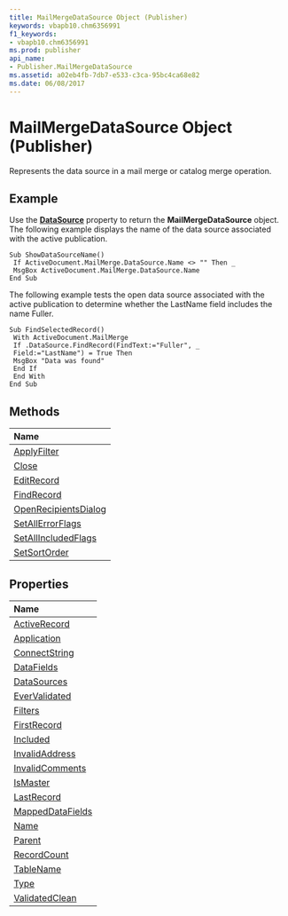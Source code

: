 ```yaml
---
title: MailMergeDataSource Object (Publisher)
keywords: vbapb10.chm6356991
f1_keywords:
- vbapb10.chm6356991
ms.prod: publisher
api_name:
- Publisher.MailMergeDataSource
ms.assetid: a02eb4fb-7db7-e533-c3ca-95bc4ca68e82
ms.date: 06/08/2017
---
```



# MailMergeDataSource Object (Publisher)

Represents the data source in a mail merge or catalog merge operation.
 


## Example

Use the **[DataSource](mailmerge-datasource-property-publisher.md)** property to return the **MailMergeDataSource** object. The following example displays the name of the data source associated with the active publication.
 

 

```
Sub ShowDataSourceName() 
 If ActiveDocument.MailMerge.DataSource.Name <> "" Then _ 
 MsgBox ActiveDocument.MailMerge.DataSource.Name 
End Sub
```

The following example tests the open data source associated with the active publication to determine whether the LastName field includes the name Fuller.
 

 



```
Sub FindSelectedRecord() 
 With ActiveDocument.MailMerge 
 If .DataSource.FindRecord(FindText:="Fuller", _ 
 Field:="LastName") = True Then 
 MsgBox "Data was found" 
 End If 
 End With 
End Sub
```


## Methods



|**Name**|
|:-----|
|[ApplyFilter](mailmergedatasource-applyfilter-method-publisher.md)|
|[Close](mailmergedatasource-close-method-publisher.md)|
|[EditRecord](mailmergedatasource-editrecord-method-publisher.md)|
|[FindRecord](mailmergedatasource-findrecord-method-publisher.md)|
|[OpenRecipientsDialog](mailmergedatasource-openrecipientsdialog-method-publisher.md)|
|[SetAllErrorFlags](mailmergedatasource-setallerrorflags-method-publisher.md)|
|[SetAllIncludedFlags](mailmergedatasource-setallincludedflags-method-publisher.md)|
|[SetSortOrder](mailmergedatasource-setsortorder-method-publisher.md)|

## Properties



|**Name**|
|:-----|
|[ActiveRecord](mailmergedatasource-activerecord-property-publisher.md)|
|[Application](mailmergedatasource-application-property-publisher.md)|
|[ConnectString](mailmergedatasource-connectstring-property-publisher.md)|
|[DataFields](mailmergedatasource-datafields-property-publisher.md)|
|[DataSources](mailmergedatasource-datasources-property-publisher.md)|
|[EverValidated](mailmergedatasource-evervalidated-property-publisher.md)|
|[Filters](mailmergedatasource-filters-property-publisher.md)|
|[FirstRecord](mailmergedatasource-firstrecord-property-publisher.md)|
|[Included](mailmergedatasource-included-property-publisher.md)|
|[InvalidAddress](mailmergedatasource-invalidaddress-property-publisher.md)|
|[InvalidComments](mailmergedatasource-invalidcomments-property-publisher.md)|
|[IsMaster](mailmergedatasource-ismaster-property-publisher.md)|
|[LastRecord](mailmergedatasource-lastrecord-property-publisher.md)|
|[MappedDataFields](mailmergedatasource-mappeddatafields-property-publisher.md)|
|[Name](mailmergedatasource-name-property-publisher.md)|
|[Parent](mailmergedatasource-parent-property-publisher.md)|
|[RecordCount](mailmergedatasource-recordcount-property-publisher.md)|
|[TableName](mailmergedatasource-tablename-property-publisher.md)|
|[Type](mailmergedatasource-type-property-publisher.md)|
|[ValidatedClean](mailmergedatasource-validatedclean-property-publisher.md)|

